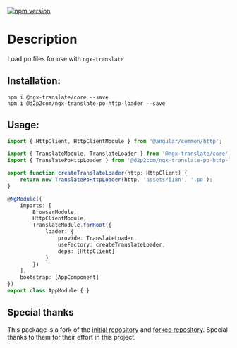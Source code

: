 [![npm version](https://badge.fury.io/js/%40fjnr%2Fngx-translate-po-http-loader.svg)](https://badge.fury.io/js/%40fjnr%2Fngx-translate-po-http-loader)

# Description
Load po files for use with `ngx-translate`

## Installation:

 ```
npm i @ngx-translate/core --save
npm i @d2p2com/ngx-translate-po-http-loader --save
 ```

## Usage:
```ts
import { HttpClient, HttpClientModule } from '@angular/common/http';

import { TranslateModule, TranslateLoader } from '@ngx-translate/core';
import { TranslatePoHttpLoader } from '@d2p2com/ngx-translate-po-http-loader';

export function createTranslateLoader(http: HttpClient) {
	return new TranslatePoHttpLoader(http, 'assets/i18n', '.po');
}

@NgModule({
	imports: [
		BrowserModule,
		HttpClientModule,
		TranslateModule.forRoot({
			loader: {
				provide: TranslateLoader,
				useFactory: createTranslateLoader,
				deps: [HttpClient]
			}
		})
	],
	bootstrap: [AppComponent]
})
export class AppModule { }
```

## Special thanks

This package is a fork of the [initial repository](https://github.com/biesbjerg/ngx-translate-po-http-loader) and [forked repository](https://github.com/FJNR-inc/ngx-translate-po-http-loader). Special thanks to them for their effort in this project.
